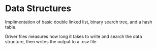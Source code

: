 # Data Structures
Implimentation of basic double linked list, binary search tree, and a hash table.

Driver files measures how long it takes to write and search the data structure, then writes the output to a .csv file
